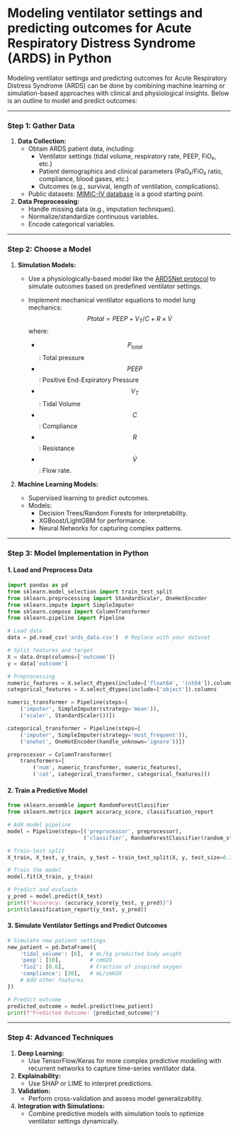 # Modeling ventilator settings and predicting outcomes for Acute Respiratory Distress Syndrome (ARDS) in Python

Modeling ventilator settings and predicting outcomes for Acute Respiratory Distress Syndrome (ARDS) can be done by combining machine learning or simulation-based approaches with clinical and physiological insights. Below is an outline to model and predict outcomes:

------

### **Step 1: Gather Data**

1. **Data Collection:**
   - Obtain ARDS patient data, including:
     - Ventilator settings (tidal volume, respiratory rate, PEEP, FiO₂, etc.)
     - Patient demographics and clinical parameters (PaO₂/FiO₂ ratio, compliance, blood gases, etc.)
     - Outcomes (e.g., survival, length of ventilation, complications).
   - Public datasets: [MIMIC-IV database](https://physionet.org/content/mimiciv/1.0/) is a good starting point.
2. **Data Preprocessing:**
   - Handle missing data (e.g., imputation techniques).
   - Normalize/standardize continuous variables.
   - Encode categorical variables.

------

### **Step 2: Choose a Model**

1. **Simulation Models:**

   - Use a physiologically-based model like the [ARDSNet protocol](https://www.nejm.org/doi/full/10.1056/NEJMoa012307) to simulate outcomes based on predefined ventilator settings.

   - Implement mechanical ventilator equations to model lung mechanics:
     $$
     Ptotal=PEEP + V_T / C + R \times \dot{V}
     $$
     where:

     - $$P_{total}$$: Total pressure
     - $$PEEP$$: Positive End-Expiratory Pressure
     - $$V_T$$: Tidal Volume
     - $$C$$: Compliance
     - $$R$$: Resistance
     - $$\dot{V}$$: Flow rate.

2. **Machine Learning Models:**

   - Supervised learning to predict outcomes.
   - Models:
     - Decision Trees/Random Forests for interpretability.
     - XGBoost/LightGBM for performance.
     - Neural Networks for capturing complex patterns.

------

### **Step 3: Model Implementation in Python**

#### 1. Load and Preprocess Data

```python
import pandas as pd
from sklearn.model_selection import train_test_split
from sklearn.preprocessing import StandardScaler, OneHotEncoder
from sklearn.impute import SimpleImputer
from sklearn.compose import ColumnTransformer
from sklearn.pipeline import Pipeline

# Load data
data = pd.read_csv('ards_data.csv')  # Replace with your dataset

# Split features and target
X = data.drop(columns=['outcome'])
y = data['outcome']

# Preprocessing
numeric_features = X.select_dtypes(include=['float64', 'int64']).columns
categorical_features = X.select_dtypes(include=['object']).columns

numeric_transformer = Pipeline(steps=[
    ('imputer', SimpleImputer(strategy='mean')),
    ('scaler', StandardScaler())])

categorical_transformer = Pipeline(steps=[
    ('imputer', SimpleImputer(strategy='most_frequent')),
    ('onehot', OneHotEncoder(handle_unknown='ignore'))])

preprocessor = ColumnTransformer(
    transformers=[
        ('num', numeric_transformer, numeric_features),
        ('cat', categorical_transformer, categorical_features)])
```

#### 2. Train a Predictive Model

```python
from sklearn.ensemble import RandomForestClassifier
from sklearn.metrics import accuracy_score, classification_report

# Add model pipeline
model = Pipeline(steps=[('preprocessor', preprocessor),
                        ('classifier', RandomForestClassifier(random_state=42))])

# Train-test split
X_train, X_test, y_train, y_test = train_test_split(X, y, test_size=0.2, random_state=42)

# Train the model
model.fit(X_train, y_train)

# Predict and evaluate
y_pred = model.predict(X_test)
print(f"Accuracy: {accuracy_score(y_test, y_pred)}")
print(classification_report(y_test, y_pred))
```

#### 3. Simulate Ventilator Settings and Predict Outcomes

```python
# Simulate new patient settings
new_patient = pd.DataFrame({
    'tidal_volume': [6],  # mL/kg predicted body weight
    'peep': [10],         # cmH2O
    'fio2': [0.6],        # Fraction of inspired oxygen
    'compliance': [30],   # mL/cmH2O
    # Add other features
})

# Predict outcome
predicted_outcome = model.predict(new_patient)
print(f"Predicted Outcome: {predicted_outcome}")
```

------

### **Step 4: Advanced Techniques**

1. **Deep Learning:**
   - Use TensorFlow/Keras for more complex predictive modeling with recurrent networks to capture time-series ventilator data.
2. **Explainability:**
   - Use SHAP or LIME to interpret predictions.
3. **Validation:**
   - Perform cross-validation and assess model generalizability.
4. **Integration with Simulations:**
   - Combine predictive models with simulation tools to optimize ventilator settings dynamically.
